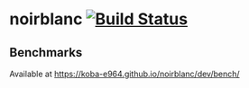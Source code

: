 # noirblanc [![Build Status](https://github.com/koba-e964/noirblanc/actions/workflows/rust.yml/badge.svg?branch=master)](https://github.com/koba-e964/noirblanc/actions/workflows/rust.yml?query=branch%3Amaster)

## Benchmarks
Available at <https://koba-e964.github.io/noirblanc/dev/bench/>

